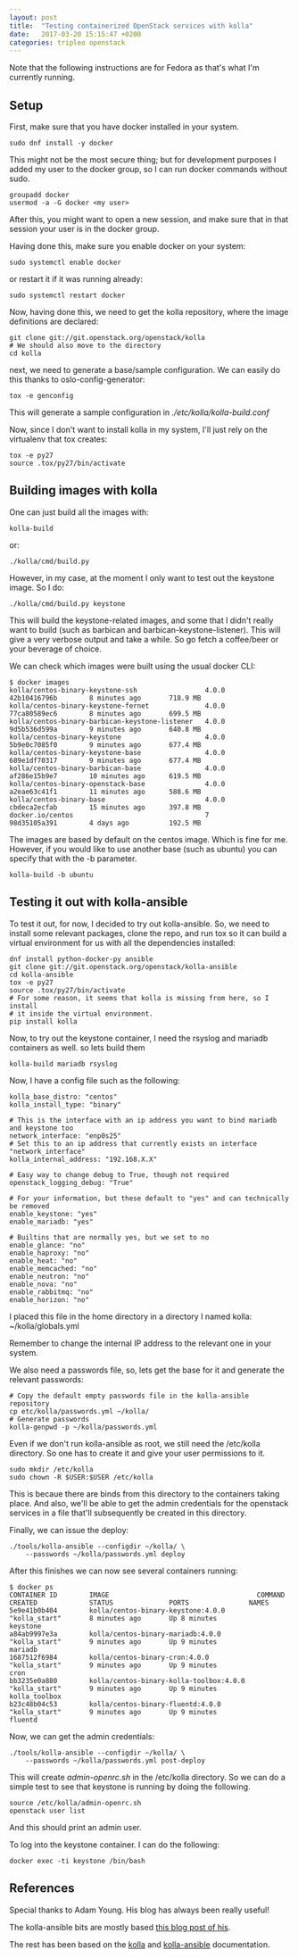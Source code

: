 ```yaml
---
layout: post
title:  "Testing containerized OpenStack services with kolla"
date:   2017-03-20 15:15:47 +0200
categories: tripleo openstack
---
```


Note that the following instructions are for Fedora as that's what I'm
currently running.

## Setup

First, make sure that you have docker installed in your system.

    sudo dnf install -y docker

This might not be the most secure thing; but for development purposes I added
my user to the docker group, so I can run docker commands without sudo.

    groupadd docker
    usermod -a -G docker <my user>

After this, you might want to open a new session, and make sure that in that
session your user is in the docker group.

Having done this, make sure you enable docker on your system:

    sudo systemctl enable docker

or restart it if it was running already:

    sudo systemctl restart docker

Now, having done this, we need to get the kolla repository, where the image
definitions are declared:

    git clone git://git.openstack.org/openstack/kolla
    # We should also move to the directory
    cd kolla

next, we need to generate a base/sample configuration. We can easily do this
thanks to oslo-config-generator:

    tox -e genconfig

This will generate a sample configuration in _./etc/kolla/kolla-build.conf_

Now, since I don't want to install kolla in my system, I'll just rely on the
virtualenv that tox creates:

    tox -e py27
    source .tox/py27/bin/activate

## Building images with kolla

One can just build all the images with:

    kolla-build

or:

    ./kolla/cmd/build.py

However, in my case, at the moment I only want to test out the keystone image.
So I do:

    ./kolla/cmd/build.py keystone

This will build the keystone-related images, and some that I didn't really want
to build (such as barbican and barbican-keystone-listener). This will give a
very verbose output and take a while. So go fetch a coffee/beer or your
beverage of choice.

We can check which images were built using the usual docker CLI:

    $ docker images
    kolla/centos-binary-keystone-ssh                 4.0.0               42b10416796b        8 minutes ago       718.9 MB
    kolla/centos-binary-keystone-fernet              4.0.0               77ca80589ec6        8 minutes ago       699.5 MB
    kolla/centos-binary-barbican-keystone-listener   4.0.0               9d5b536d599a        9 minutes ago       640.8 MB
    kolla/centos-binary-keystone                     4.0.0               5b9e0c7085f0        9 minutes ago       677.4 MB
    kolla/centos-binary-keystone-base                4.0.0               689e1df70317        9 minutes ago       677.4 MB
    kolla/centos-binary-barbican-base                4.0.0               af286e15b9e7        10 minutes ago      619.5 MB
    kolla/centos-binary-openstack-base               4.0.0               a2eae63c41f1        11 minutes ago      588.6 MB
    kolla/centos-binary-base                         4.0.0               cbdeca2ecfab        15 minutes ago      397.8 MB
    docker.io/centos                                 7                   98d35105a391        4 days ago          192.5 MB

The images are based by default on the centos image. Which is fine for me.
However, if you would like to use another base (such as ubuntu) you can specify
that with the -b parameter.

    kolla-build -b ubuntu

## Testing it out with kolla-ansible

To test it out, for now, I decided to try out kolla-ansible. So, we need to
install some relevant packages, clone the repo, and run tox so it can build a
virtual environment for us with all the dependencies installed:

    dnf install python-docker-py ansible
    git clone git://git.openstack.org/openstack/kolla-ansible
    cd kolla-ansible
    tox -e py27
    source .tox/py27/bin/activate
    # For some reason, it seems that kolla is missing from here, so I install
    # it inside the virtual environment.
    pip install kolla

Now, to try out the keystone container, I need the rsyslog and mariadb
containers as well. so lets build them

    kolla-build mariadb rsyslog

Now, I have a config file such as the following:

    kolla_base_distro: "centos"
    kolla_install_type: "binary"

    # This is the interface with an ip address you want to bind mariadb and keystone too
    network_interface: "enp0s25"
    # Set this to an ip address that currently exists on interface "network_interface"
    kolla_internal_address: "192.168.X.X"

    # Easy way to change debug to True, though not required
    openstack_logging_debug: "True"

    # For your information, but these default to "yes" and can technically be removed
    enable_keystone: "yes"
    enable_mariadb: "yes"

    # Builtins that are normally yes, but we set to no
    enable_glance: "no"
    enable_haproxy: "no"
    enable_heat: "no"
    enable_memcached: "no"
    enable_neutron: "no"
    enable_nova: "no"
    enable_rabbitmq: "no"
    enable_horizon: "no"

I placed this file in the home directory in a directory I named kolla:
~/kolla/globals.yml

Remember to change the internal IP address to the relevant one in your system.

We also need a passwords file, so, lets get the base for it and generate
the relevant passwords:

    # Copy the default empty passwords file in the kolla-ansible repository
    cp etc/kolla/passwords.yml ~/kolla/
    # Generate passwords
    kolla-genpwd -p ~/kolla/passwords.yml

Even if we don't run kolla-ansible as root, we still need the /etc/kolla
directory. So one has to create it and give your user permissions to it.

    sudo mkdir /etc/kolla
    sudo chown -R $USER:$USER /etc/kolla

This is becaue there are binds from this directory to the containers taking
place. And also, we'll be able to get the admin credentials for the openstack
services in a file that'll subsequently be created in this directory.

Finally, we can issue the deploy:

    ./tools/kolla-ansible --configdir ~/kolla/ \
        --passwords ~/kolla/passwords.yml deploy

After this finishes we can now see several containers running:


    $ docker ps
    CONTAINER ID        IMAGE                                     COMMAND             CREATED             STATUS              PORTS               NAMES
    5e9e41b0b404        kolla/centos-binary-keystone:4.0.0        "kolla_start"       8 minutes ago       Up 8 minutes                            keystone
    a84ab9997e3a        kolla/centos-binary-mariadb:4.0.0         "kolla_start"       9 minutes ago       Up 9 minutes                            mariadb
    1687512f6984        kolla/centos-binary-cron:4.0.0            "kolla_start"       9 minutes ago       Up 9 minutes                            cron
    bb3235e0a880        kolla/centos-binary-kolla-toolbox:4.0.0   "kolla_start"       9 minutes ago       Up 9 minutes                            kolla_toolbox
    b23c48b04c53        kolla/centos-binary-fluentd:4.0.0         "kolla_start"       9 minutes ago       Up 9 minutes                            fluentd

Now, we can get the admin credentials:

    ./tools/kolla-ansible --configdir ~/kolla/ \
        --passwords ~/kolla/passwords.yml post-deploy

This will create _admin-openrc.sh_ in the /etc/kolla directory. So we can do a
simple test to see that keystone is running by doing the following.

    source /etc/kolla/admin-openrc.sh
    openstack user list

And this should print an admin user.

To log into the keystone container. I can do the following:

    docker exec -ti keystone /bin/bash

## References

Special thanks to Adam Young. His blog has always been really useful!

The kolla-ansible bits are mostly based [this blog post of his][adam-blog].

The rest has been based on the [kolla][kolla] and
[kolla-ansible][kolla-ansible] documentation.

[adam-blog]: http://adam.younglogic.com/2016/02/holla-kolla/
[kolla]: https://docs.openstack.org/developer/kolla/image-building.html
[kolla-ansible]: https://docs.openstack.org/developer/kolla-ansible/quickstart.html
